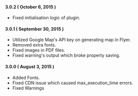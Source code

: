 #### 3.0.2 ( October 6, 2015 )
* Fixed initialisation logic of plugin.

#### 3.0.1 ( September 30, 2015 )
* Utilized Google Map's API key on generating map in Flyer.
* Removed extra fonts.
* Fixed images in PDF files.
* Fixed warning's output which broke property saving.

#### 3.0.0 ( August 3, 2015 )
* Added Fonts.
* Fixed CDN issue which caused max_execution_time errors.
* Fixed Warnings